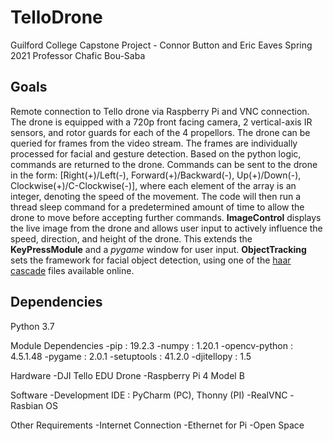 # TelloDrone
Guilford College Capstone Project - Connor Button and Eric Eaves
Spring 2021
Professor Chafic Bou-Saba

## Goals
Remote connection to Tello drone via Raspberry Pi and VNC connection. The drone is equipped with a 720p front facing camera, 2 vertical-axis IR sensors, and rotor guards for each of the 4 propellors.
The drone can be queried for frames from the video stream. The frames are individually processed for facial and gesture detection. Based on the python logic, commands are returned to the drone.
Commands can be sent to the drone in the form: \[Right(+)/Left(-), Forward(+)/Backward(-), Up(+)/Down(-), Clockwise(+)/C-Clockwise(-)], where each element of the array is an integer, denoting the speed of the movement.
The code will then run a thread sleep command for a predetermined amount of time to allow the drone to move before accepting further commands.
**ImageControl** displays the live image from the drone and allows user input to actively influence the speed, direction, and height of the drone. This extends the **KeyPressModule** and a *pygame* window for user input.
**ObjectTracking** sets the framework for facial object detection, using one of the [haar cascade](https://www.murtazahassan.com/wp-content/uploads/2020/03/haarcascades.zip) files available online.

## Dependencies
Python 3.7

Module Dependencies
-pip : 19.2.3
-numpy : 1.20.1
-opencv-python : 4.5.1.48
-pygame : 2.0.1
-setuptools : 41.2.0
-djitellopy : 1.5

Hardware
-DJI Tello EDU Drone
-Raspberry Pi 4 Model B

Software
-Development IDE : PyCharm (PC), Thonny (PI)
-RealVNC
-Rasbian OS

Other Requirements
-Internet Connection
-Ethernet for Pi
-Open Space

